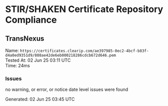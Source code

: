 # STIR/SHAKEN Certificate Repository Compliance

## TransNexus

Name: `https://certificates.clearip.com/ae397985-0ec2-4bcf-b83f-d4a0ed9351d9/808ae42de6eb000218286cdcb672d646.pem`\
Tested At: 02 Jun 25 03:11 UTC\
Time: 24ms

### Issues

no warning, or error, or notice date level issues were found

Generated: 02 Jun 25 03:45 UTC